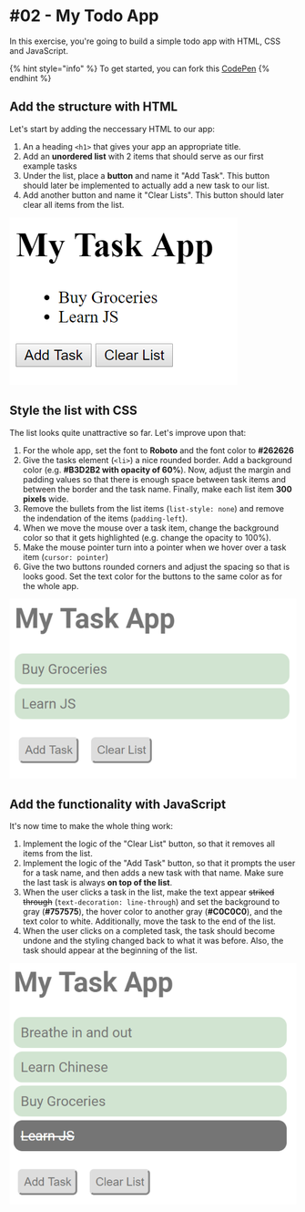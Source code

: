 # \#02 - My Todo App

In this exercise, you're going to build a simple todo app with HTML, CSS and JavaScript.

{% hint style="info" %}
To get started, you can fork this [CodePen](https://codepen.io/winf-hsos/pen/VEpNrg)
{% endhint %}

## Add the structure with HTML

Let's start by adding the neccessary HTML to our app:

1. An a heading `<h1>` that gives your app an appropriate title.
2. Add an **unordered list** with 2 items that should serve as our first example tasks
3. Under the list, place a **button** and name it "Add Task". This button should later be implemented to actually add a new task to our list.
4. Add another button and name it "Clear Lists". This button should later clear all items from the list.

![Not really pretty!](../../../.gitbook/assets/image%20%285%29.png)

## Style the list with CSS

The list looks quite unattractive so far. Let's improve upon that:

1. For the whole app, set the font to **Roboto** and the font color to **\#262626**
2. Give the tasks element \(`<li>`\) a nice rounded border. Add a background color \(e.g. **\#B3D2B2 with opacity of 60%**\). Now, adjust the margin and padding values so that there is enough space between task items and between the border and the task name. Finally, make each list item **300 pixels** wide.
3. Remove the bullets from the list items \(`list-style: none`\) and remove the indendation of the items \(`padding-left`\).
4. When we move the mouse over a task item, change the background color so that it gets highlighted \(e.g. change the opacity to 100%\).
5. Make the mouse pointer turn into a pointer when we hover over a task item \(`cursor: pointer`\)
6. Give the two buttons rounded corners and adjust the spacing so that is looks good. Set the text color for the buttons to the same color as for the whole app.

![Looks better! Not perfect, but good enough.](../../../.gitbook/assets/image%20%283%29.png)

## Add the functionality with JavaScript

It's now time to make the whole thing work:

1. Implement the logic of the "Clear List" button, so that it removes all items from the list.
2. Implement the logic of the "Add Task" button, so that it prompts the user for a task name, and then adds a new task with that name. Make sure the last task is always **on top of the list**.
3. When the user clicks a task in the list, make the text appear ~~striked through~~ \(`text-decoration: line-through`\) and set the background to gray \(**\#757575**\), the hover color to another gray \(**\#C0C0C0**\), and the text color to white. Additionally, move the task to the end of the list.
4. When the user clicks on a completed task, the task should become undone and the styling changed back to what it was before. Also, the task should appear at the beginning of the list.

![A functional todo app!](../../../.gitbook/assets/image%20%289%29.png)

